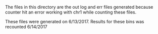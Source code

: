 The files in this directory are the out log and err files 
generated because counter hit an error working with chr1 while counting these files.

These files were generated on 6/13/2017.  Results for these bins was recounted 6/14/2017
